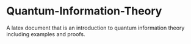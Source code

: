 # Quantum-Information-Theory
A latex document that is an introduction to quantum information theory including examples and proofs.

